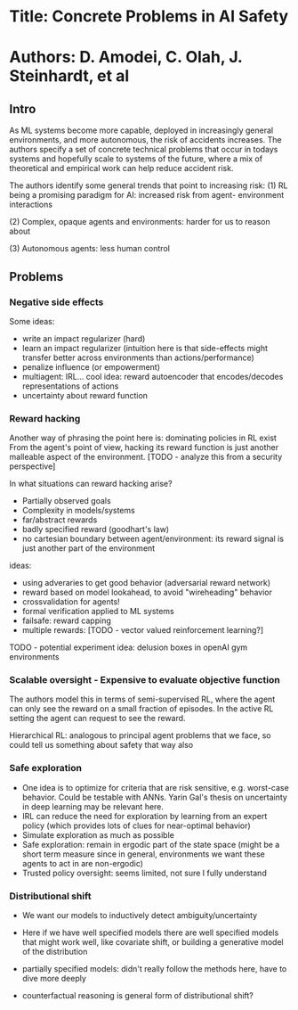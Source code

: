 # Title: Concrete Problems in AI Safety #
# Authors: D. Amodei, C. Olah, J. Steinhardt, et al #

## Intro

As ML systems become more capable, deployed in increasingly general
environments, and more autonomous, the risk of accidents increases. The
authors specify a set of concrete technical problems that occur
in todays systems and hopefully scale to systems of the future, where
a mix of theoretical and empirical work can help reduce accident risk.

The authors identify some general trends that point to increasing risk:
(1) RL being a promising paradigm for AI: increased risk from agent-
environment interactions

(2) Complex, opaque agents and environments: harder for us to reason about

(3) Autonomous agents: less human control

## Problems

### Negative side effects

Some ideas:
- write an impact regularizer (hard)
- learn an impact regularizer (intuition here is that side-effects might
transfer better across environments than actions/performance)
- penalize influence (or empowerment)
- multiagent: IRL...
cool idea: reward autoencoder that encodes/decodes representations of
actions
- uncertainty about reward function


### Reward hacking

Another way of phrasing the point here is: dominating policies in RL exist
From the agent's point of view, hacking its reward function is just another 
malleable aspect of the environment. 
[TODO - analyze this from a security perspective]

In what situations can reward hacking arise?

- Partially observed goals
- Complexity in models/systems
- far/abstract rewards
- badly specified reward (goodhart's law)
- no cartesian boundary between agent/environment: its reward signal
is just another part of the environment

ideas:
- using adveraries to get good behavior (adversarial reward network)
- reward based on model lookahead, to avoid "wireheading" behavior
- crossvalidation for agents!
- formal verification applied to ML systems
- failsafe: reward capping
- multiple rewards: [TODO - vector valued reinforcement learning?]

TODO - potential experiment idea: delusion boxes in openAI gym environments


### Scalable oversight - Expensive to evaluate objective function

The authors model this in terms of semi-supervised RL, where the agent
can only see the reward on a small fraction of episodes. In the active RL
setting the agent can request to see the reward.

Hierarchical RL: analogous to principal agent problems that we face,
so could tell us something about safety that way also

### Safe exploration

- One idea is to optimize for criteria that are risk sensitive, e.g.
worst-case behavior. Could be testable with ANNs. Yarin Gal's thesis
on uncertainty in deep learning may be relevant here.
- IRL can reduce the need for exploration by learning from an expert policy
(which provides lots of clues for near-optimal behavior)
- Simulate exploration as much as possible
- Safe exploration: remain in ergodic part of the state space (might be
a short term measure since in general, environments we want these
agents to act in are non-ergodic)
- Trusted policy oversight: seems limited, not sure I fully understand

### Distributional shift

- We want our models to inductively detect ambiguity/uncertainty
- Here if we have well specified models there are well specified models
that might work well, like covariate shift, or building a generative
model of the distribution

- partially specified models: didn't really follow the methods here,
have to dive more deeply

- counterfactual reasoning is general form of distributional shift?





